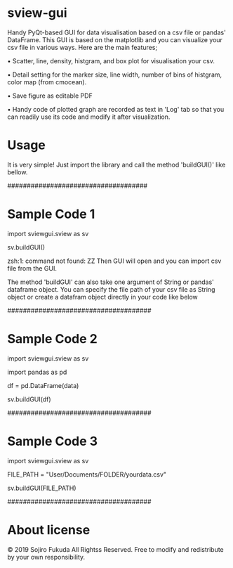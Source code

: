 # sview-gui
Handy PyQt-based GUI for data visualisation based on a csv file or pandas' DataFrame.
This GUI is based on the matplotlib and you can visualize your csv file in various ways.
Here are the main features;

• Scatter, line, density, histgram, and box plot for visualisation your csv.

• Detail setting for the marker size, line width, number of bins of histgram, color map (from cmocean).

• Save figure as editable PDF

• Handy code of plotted graph are recorded as text in 'Log' tab so that you can readily use its code and modify it after visualization.

# Usage
It is very simple! Just import the library and call the method 'buildGUI()' like bellow.

####################################

# Sample Code 1

import sviewgui.sview as sv

sv.buildGUI()

zsh:1: command not found: ZZ
Then GUI will open and you can import csv file from the GUI.

The method 'buildGUI' can also take one argument of String or pandas' dataframe object.
You can specify the file path of your csv file as String object or create a datafram object directly in your code like below

#####################################

# Sample Code 2

import sviewgui.sview as sv

import pandas as pd

df = pd.DataFrame(data)

sv.buildGUI(df)

#####################################
# Sample Code 3

import sviewgui.sview as sv

FILE_PATH = "User/Documents/FOLDER/yourdata.csv"

sv.buildGUI(FILE_PATH)

#####################################

# About license
© 2019 Sojiro Fukuda All Rightss Reserved.
Free to modify and redistribute by your own responsibility.